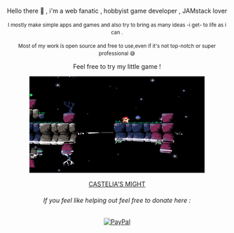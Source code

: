 <div align="center"><p>Hello there 👋 , i'm a web fanatic , hobbyist game developer , JAMstack lover </p>

  <p><small>I mostly make simple apps and games and also try to bring as many ideas -i get- to life as i can .</small> </p>
  <p><small>Most of my work is open source and free to use,even if it's not top-notch or super professional 😅</small></p>
  <p>Feel free to try my little game !</p>
  <img width="400" height='220' alt="Castelia's might" src="https://github.com/ZTF666/ZTF666/raw/master/src/eastereggs.gif?raw=true">
    <p><a href='https://marceline-game.web.app/' target='blank'> CASTELIA'S MIGHT</a></p>

<p><h6>If you feel like helping out feel free to donate here :</h6></p>
<a href='https://www.paypal.me/ztf666'>        
  <img src="https://www.paypalobjects.com/webstatic/en_US/i/buttons/PP_logo_h_100x26.png" alt="PayPal"/>
</a>

</div>
